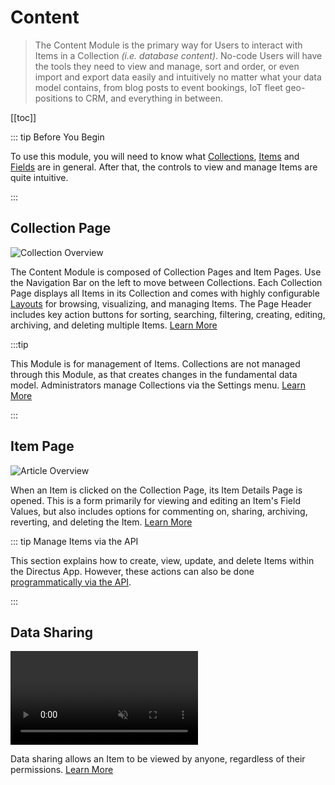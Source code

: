 # Content

> The Content Module is the primary way for Users to interact with Items in a Collection _(i.e. database content)_.
> No-code Users will have the tools they need to view and manage, sort and order, or even import and export data easily
> and intuitively no matter what your data model contains, from blog posts to event bookings, IoT fleet geo-positions to
> CRM, and everything in between.

[[toc]]

::: tip Before You Begin

To use this module, you will need to know what [Collections](/getting-started/glossary/#collections),
[Items](/getting-started/glossary/#items) and [Fields](/getting-started/glossary/#fields) are in general. After that,
the controls to view and manage Items are quite intuitive.

:::

## Collection Page

![Collection Overview](https://cdn.directus.io/docs/v9/app-guide/content/content/collection-page-20220215A.webp)

The Content Module is composed of Collection Pages and Item Pages. Use the Navigation Bar on the left to move between
Collections. Each Collection Page displays all Items in its Collection and comes with highly configurable
[Layouts](/getting-started/glossary/#layouts) for browsing, visualizing, and managing Items. The Page Header includes
key action buttons for sorting, searching, filtering, creating, editing, archiving, and deleting multiple Items.
[Learn More](/app/content-collections)

:::tip

This Module is for management of Items. Collections are not managed through this Module, as that creates changes in the
fundamental data model. Administrators manage Collections via the Settings menu. [Learn More](/configuration/data-model)

:::

## Item Page

![Article Overview](https://cdn.directus.io/docs/v9/app-guide/content/content/item-page-20220215A.webp)

When an Item is clicked on the Collection Page, its Item Details Page is opened. This is a form primarily for viewing
and editing an Item's Field Values, but also includes options for commenting on, sharing, archiving, reverting, and
deleting the Item. [Learn More](/app/content-items)

::: tip Manage Items via the API

This section explains how to create, view, update, and delete Items within the Directus App. However, these actions can
also be done [programmatically via the API](/reference/items/).

:::

## Data Sharing

<video alt="Data Sharing" autoplay muted loop controls>
	<source src="" type="video/mp4" />
</video>

Data sharing allows an Item to be viewed by anyone, regardless of their permissions. [Learn More](/app/data-sharing)
